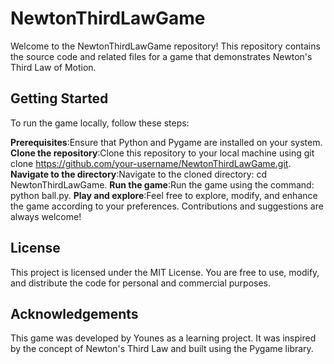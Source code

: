 # NewtonThirdLawGame
Welcome to the NewtonThirdLawGame repository! This repository contains the source code and related files for a game that demonstrates Newton's Third Law of Motion.

## Getting Started
To run the game locally, follow these steps:

**Prerequisites**:Ensure that Python and Pygame are installed on your system.
**Clone the repository**:Clone this repository to your local machine using 
git clone https://github.com/your-username/NewtonThirdLawGame.git.
**Navigate to the directory**:Navigate to the cloned directory: 
cd NewtonThirdLawGame.
**Run the game**:Run the game using the command: python ball.py.
**Play and explore**:Feel free to explore, modify, and enhance the game according to your preferences. Contributions and suggestions are always welcome!

## License
This project is licensed under the MIT License. You are free to use, modify, and distribute the code for personal and commercial purposes.

## Acknowledgements
This game was developed by Younes as a learning project. It was inspired by the concept of Newton's Third Law and built using the Pygame library.


